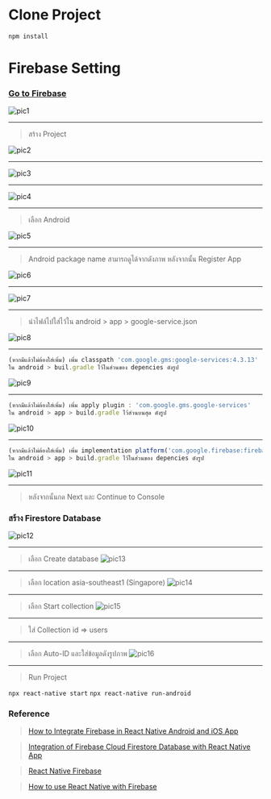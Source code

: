 # Clone Project
`npm install`



# Firebase Setting 

### [Go to Firebase](https://firebase.google.com/)

![pic1](https://user-images.githubusercontent.com/71175110/203569160-4ab280c2-88f5-42e2-9848-d878ca360e76.jpg)

-------------
> สร้าง Project


![pic2](https://user-images.githubusercontent.com/71175110/203569373-96ab7fdd-dd75-405e-a2fc-b6817ac708d9.jpg)

-------------

![pic3](https://user-images.githubusercontent.com/71175110/203569956-6b1d2d30-8e1b-4a6c-9038-17dab35da418.png)

-----------

![pic4](https://user-images.githubusercontent.com/71175110/203570803-f096b652-0a4b-4b61-8afb-d43abb2f7754.png)

------------
> เลือก Android

![pic5](https://user-images.githubusercontent.com/71175110/203571140-ae10f28d-542e-47d4-bb35-222bdb578630.jpg)

-------------
> Android package name สามารถดูได้จากดังภาพ หลังจากนั้น Register App

![pic6](https://user-images.githubusercontent.com/71175110/203571592-271b5b37-f726-4f67-96b1-f867976fb35d.jpg)

---------------

![pic7](https://user-images.githubusercontent.com/71175110/203573199-d16f1561-2b30-4690-ab48-0ea1927ce5f4.jpg)

---------------
> นำไฟล์ไปใส่ไว้ใน android > app > google-service.json

![pic8](https://user-images.githubusercontent.com/71175110/203573681-646cd8c7-1330-47c4-9600-f8874c68044a.jpg)

-------------

``` javascript 
(หากมีแล้วไม่ต้องใส่เพิ่ม) เพิ่ม classpath 'com.google.gms:google-services:4.3.13'
ใน android > buil.gradle ไว้ในส่วนของ depencies ดังรูป
```
![pic9](https://user-images.githubusercontent.com/71175110/203575216-43add450-aa36-45ef-a2d7-cc8299fb52f3.jpg)

------------

``` javascript
(หากมีแล้วไม่ต้องใส่เพิ่ม) เพิ่ม apply plugin : 'com.google.gms.google-services'
ใน android > app > build.gradle ไว้ส่วนบนสุด ดังรูป
```
![pic10](https://user-images.githubusercontent.com/71175110/203575627-ca38878f-57f5-436a-857f-2591309543f8.jpg)

-------------

``` javascript
(หากมีแล้วไม่ต้องใส่เพิ่ม) เพิ่ม implementation platform('com.google.firebase:firebase-bom:31.1.0')
ใน android > app > build.gradle ไว้ในส่วนของ depencies ดังรูป
```
![pic11](https://user-images.githubusercontent.com/71175110/203575961-3ed40f10-77a7-48c1-9006-14ac9cdf928e.jpg)

--------------
> หลังจากนั้นกด Next และ Continue to Console

### สร้าง Firestore Database
![pic12](https://user-images.githubusercontent.com/71175110/203576358-4b22e943-a01f-4845-bcf6-786a35f76580.jpg)

------------

> เลือก Create database
![pic13](https://user-images.githubusercontent.com/71175110/203576759-dde32d60-2a1c-434c-9839-081727707a22.png)

------------

> เลือก location asia-southeast1 (Singapore)
![pic14](https://user-images.githubusercontent.com/71175110/203577063-4fd19190-bfba-4980-b8c0-6d9dfcfbebe2.jpg)

------------

> เลือก Start collection
![pic15](https://user-images.githubusercontent.com/71175110/203577239-812fa685-6c9c-48ec-b02f-539a7571f49f.jpg)

-------------

> ใส่ Collection id => users

--------------

> เลือก Auto-ID และใส่ข้อมูลดังรูปภาพ 
![pic16](https://user-images.githubusercontent.com/71175110/203577717-0882a2df-5e34-42f7-8161-b6c3ce115404.png)

--------------

> Run Project

`npx react-native start`
`npx react-native run-android`


### Reference
> [How to Integrate Firebase in React Native Android and iOS App](https://aboutreact.com/integrate-firebase-in-android-and-ios-app/)

> [Integration of Firebase Cloud Firestore Database with React Native App](https://aboutreact.com/react-native-firebase-cloud-firestore-db/)

> [React Native Firebase](https://rnfirebase.io/)

> [How to use React Native with Firebase](https://www.youtube.com/watch?v=NFbMfVTtq10&list=LL&index=14)

